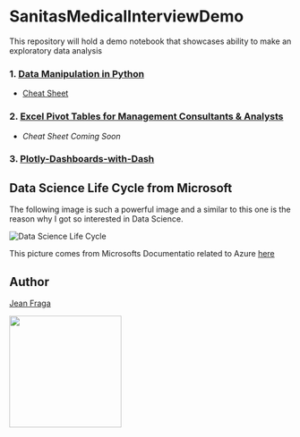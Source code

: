 # SanitasMedicalInterviewDemo
This repository will hold a demo notebook that showcases ability to make an exploratory data analysis

### 1. [Data Manipulation in Python](https://github.com/JeanFraga/SanitasMedicalInterviewDemo/tree/main/Data%20Manipulation%20in%20Python)

- [Cheat Sheet](https://cosmiccoding.com.au/static/misc/CheatSheet.html#Creating-DataFrames)

### 2. [Excel Pivot Tables for Management Consultants & Analysts](https://github.com/JeanFraga/SanitasMedicalInterviewDemo/tree/main/Excel%20Pivot%20Tables%20for%20Management%20Consultants%20%26%20Analysts)

- *Cheat Sheet Coming Soon*

### 3. [Plotly-Dashboards-with-Dash](https://github.com/JeanFraga/SanitasMedicalInterviewDemo/tree/main/Plotly-Dashboards-with-Dash)

## Data Science Life Cycle from Microsoft

The following image is such a powerful image and a similar to this one is the reason why I got so interested in Data Science.

![Data Science Life Cycle](https://docs.microsoft.com/en-us/azure/architecture/data-science-process/media/lifecycle/tdsp-lifecycle2.png)

This picture comes from Microsofts Documentatio related to Azure [here](https://docs.microsoft.com/en-us/azure/architecture/data-science-process/lifecycle)

## Author

<a name="Jean Fraga"></a>

[Jean Fraga](https://github.com/JeanFraga)  

[<img src="https://avatars.githubusercontent.com/u/12549527?v=4" width="200">](https://github.com/JeanFraga)
